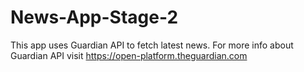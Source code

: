 # News-App-Stage-2
This app uses Guardian API to fetch latest news.
For more info about Guardian API visit https://open-platform.theguardian.com
